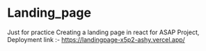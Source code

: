 # Landing_page
Just for practice 
Creating a landing page in react for ASAP Project, 
Deployment link :- https://landingpage-x5p2-ashy.vercel.app/
